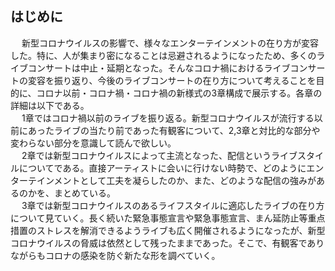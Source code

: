 ## はじめに　

&emsp; 新型コロナウイルスの影響で、様々なエンターテインメントの在り方が変容した。特に、人が集まり密になることは忌避されるようになったため、多くのライブコンサートは中止・延期となった。そんなコロナ禍におけるライブコンサートの変容を振り返り、今後のライブコンサートの在り方について考えることを目的に、コロナ以前・コロナ禍・コロナ禍の新様式の3章構成で展示する。各章の詳細は以下である。  
&emsp; 1章ではコロナ禍以前のライブを振り返る。新型コロナウイルスが流行する以前にあったライブの当たり前であった有観客について、2,3章と対比的な部分や変わらない部分を意識して読んで欲しい。  
&emsp; 2章では新型コロナウイルスによって主流となった、配信というライブスタイルについてである。直接アーティストに会いに行けない時勢で、どのようにエンターテインメントとして工夫を凝らしたのか、また、どのような配信の強みがあるのかを、まとめている。  
&emsp; 3章では新型コロナウイルスのあるライフスタイルに適応したライブの在り方について見ていく。長く続いた緊急事態宣言や緊急事態宣言、まん延防止等重点措置のストレスを解消できるようライブも広く開催されるようになったが、新型コロナウイルスの脅威は依然として残ったままであった。そこで、有観客でありながらもコロナの感染を防ぐ新たな形を調べていく。  